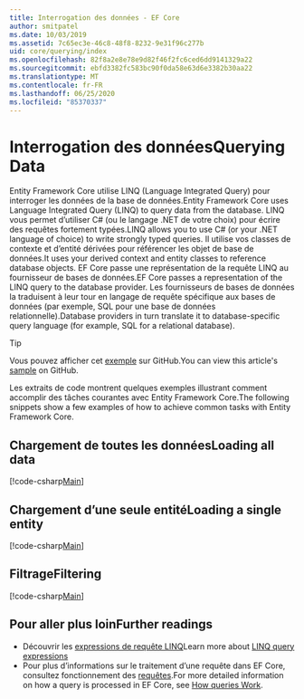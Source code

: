 ```yaml
---
title: Interrogation des données - EF Core
author: smitpatel
ms.date: 10/03/2019
ms.assetid: 7c65ec3e-46c8-48f8-8232-9e31f96c277b
uid: core/querying/index
ms.openlocfilehash: 82f8a2e8e78e9d82f46f2fc6ced6dd9141329a22
ms.sourcegitcommit: ebfd3382fc583bc90f0da58e63d6e3382b30aa22
ms.translationtype: MT
ms.contentlocale: fr-FR
ms.lasthandoff: 06/25/2020
ms.locfileid: "85370337"
---
```

# <a name="querying-data"></a><span data-ttu-id="f7d44-102">Interrogation des données</span><span class="sxs-lookup"><span data-stu-id="f7d44-102">Querying Data</span></span>

<span data-ttu-id="f7d44-103">Entity Framework Core utilise LINQ (Language Integrated Query) pour interroger les données de la base de données.</span><span class="sxs-lookup"><span data-stu-id="f7d44-103">Entity Framework Core uses Language Integrated Query (LINQ) to query data from the database.</span></span> <span data-ttu-id="f7d44-104">LINQ vous permet d’utiliser C# (ou le langage .NET de votre choix) pour écrire des requêtes fortement typées.</span><span class="sxs-lookup"><span data-stu-id="f7d44-104">LINQ allows you to use C# (or your .NET language of choice) to write strongly typed queries.</span></span> <span data-ttu-id="f7d44-105">Il utilise vos classes de contexte et d’entité dérivées pour référencer les objet de base de données.</span><span class="sxs-lookup"><span data-stu-id="f7d44-105">It uses your derived context and entity classes to reference database objects.</span></span> <span data-ttu-id="f7d44-106">EF Core passe une représentation de la requête LINQ au fournisseur de bases de données.</span><span class="sxs-lookup"><span data-stu-id="f7d44-106">EF Core passes a representation of the LINQ query to the database provider.</span></span> <span data-ttu-id="f7d44-107">Les fournisseurs de bases de données la traduisent à leur tour en langage de requête spécifique aux bases de données (par exemple, SQL pour une base de données relationnelle).</span><span class="sxs-lookup"><span data-stu-id="f7d44-107">Database providers in turn translate it to database-specific query language (for example, SQL for a relational database).</span></span>

> [!TIP]
> <span data-ttu-id="f7d44-108">Vous pouvez afficher cet [exemple](https://github.com/dotnet/EntityFramework.Docs/tree/master/samples/core/Querying) sur GitHub.</span><span class="sxs-lookup"><span data-stu-id="f7d44-108">You can view this article's [sample](https://github.com/dotnet/EntityFramework.Docs/tree/master/samples/core/Querying) on GitHub.</span></span>

<span data-ttu-id="f7d44-109">Les extraits de code montrent quelques exemples illustrant comment accomplir des tâches courantes avec Entity Framework Core.</span><span class="sxs-lookup"><span data-stu-id="f7d44-109">The following snippets show a few examples of how to achieve common tasks with Entity Framework Core.</span></span>

## <a name="loading-all-data"></a><span data-ttu-id="f7d44-110">Chargement de toutes les données</span><span class="sxs-lookup"><span data-stu-id="f7d44-110">Loading all data</span></span>

[!code-csharp[Main](../../../samples/core/Querying/Basics/Sample.cs#LoadingAllData)]

## <a name="loading-a-single-entity"></a><span data-ttu-id="f7d44-111">Chargement d’une seule entité</span><span class="sxs-lookup"><span data-stu-id="f7d44-111">Loading a single entity</span></span>

[!code-csharp[Main](../../../samples/core/Querying/Basics/Sample.cs#LoadingSingleEntity)]

## <a name="filtering"></a><span data-ttu-id="f7d44-112">Filtrage</span><span class="sxs-lookup"><span data-stu-id="f7d44-112">Filtering</span></span>

[!code-csharp[Main](../../../samples/core/Querying/Basics/Sample.cs#Filtering)]

## <a name="further-readings"></a><span data-ttu-id="f7d44-113">Pour aller plus loin</span><span class="sxs-lookup"><span data-stu-id="f7d44-113">Further readings</span></span>

- <span data-ttu-id="f7d44-114">Découvrir les [expressions de requête LINQ](/dotnet/csharp/programming-guide/concepts/linq/basic-linq-query-operations)</span><span class="sxs-lookup"><span data-stu-id="f7d44-114">Learn more about [LINQ query expressions](/dotnet/csharp/programming-guide/concepts/linq/basic-linq-query-operations)</span></span>
- <span data-ttu-id="f7d44-115">Pour plus d’informations sur le traitement d’une requête dans EF Core, consultez fonctionnement des [requêtes](xref:core/querying/how-query-works).</span><span class="sxs-lookup"><span data-stu-id="f7d44-115">For more detailed information on how a query is processed in EF Core, see [How queries Work](xref:core/querying/how-query-works).</span></span>
